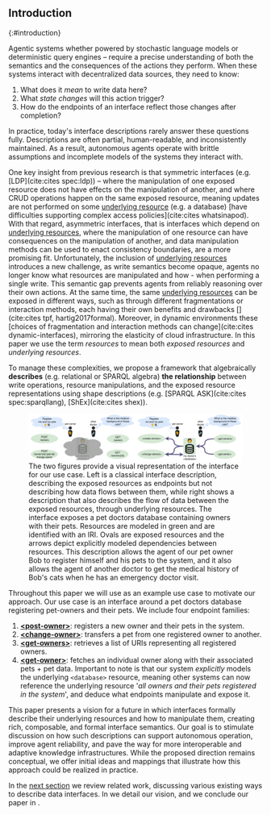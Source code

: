 ## Introduction
{:#introduction}

Agentic systems whether powered by stochastic language models or deterministic query engines –
require a precise understanding of both the semantics and the consequences of the actions they perform.
When these systems interact with decentralized data sources, they need to know:
<!-- -->
1. What does it _mean_ to write data here?
2. What _state changes_ will this action trigger?
3. How do the endpoints of an interface reflect those changes after completion?
<!-- -->
In practice, today's interface descriptions rarely answer these questions fully.
Descriptions are often partial, human-readable, and inconsistently maintained.
As a result,
autonomous agents operate with brittle assumptions and incomplete models of the systems they interact with.

One key insight from previous research is that symmetric interfaces (e.g. [LDP](cite:cites spec:ldp)) –
where the manipulation of one exposed resource does not have effects on the manipulation of another,
and where CRUD operations happen on the same exposed resource, meaning updates are not performed on some <u>underlying resource</u> (e.g. a database)
[have difficulties supporting complex access policies](cite:cites whatsinapod).
With that regard, asymmetric interfaces, that is
interfaces which depend on <u>underlying resources</u>, where the manipulation of one resource can have consequences on the manipulation of another,
and data manipulation methods can be used to enact consistency boundaries,
are a more promising fit.
Unfortunately, the inclusion of <u>underlying resources</u> introduces a new challenge, as write semantics become opaque,
agents no longer know what resources are manipulated and how - when performing a single write.
This semantic gap prevents agents from reliably reasoning over their own actions.
At the same time, the same <u>underlying resources</u> can be exposed in different ways, such as through different fragmentations or interaction methods,
each having their own benefits and drawbacks [](cite:cites tpf, hartig2017formal).
Moreover, in dynamic environments these [choices of fragmentation and interaction methods can change](cite:cites dynamic-interfaces),
mirroring the elasticity of cloud infrastructure.
In this paper we use the term _resources_ to mean both _exposed resources_ and _underlying resources_. 

To manage these complexities,
we propose a framework that algebraically **describes** (e.g. relational or SPARQL algebra) **the relationship** between write operations,
resource manipulations, and the exposed resource representations using shape descriptions (e.g. [SPARQL ASK](cite:cites spec:sparqllang), [ShEx](cite:cites shex)).

<figure id="interface-viz">
<div style="display: flex">
<img src="images/interface-example-viz-interface-description.png" alt="Visual representation of the interface" style="object-fit: contain; width: 50%"/>
<img src="images/interface-example-viz-flow-description.png" alt="Visual representation of the interface"
    style="object-fit: contain; width: 50%;"/>
</div>
<figcaption markdown="block">
The two figures provide a visual representation of the interface for our use case.
Left is a classical interface description, describing the exposed resources as endpoints but not describing how data flows between them,
while right shows a description that also describes the flow of data between the exposed resources, through underlying resources.
The interface exposes a pet doctors database containing owners with their pets.
Resources are modeled in green and are identified with an IRI.
Ovals are exposed resources and the arrows depict explicitly modeled dependencies between resources.
This description allows the agent of our pet owner Bob to register himself and his pets to the system,
and it also allows the agent of another doctor to get the medical history of Bob's cats when he has an emergency doctor visit. 
</figcaption>
</figure>

<!-- ### Motivating use case -->

Throughout this paper we will use [](#interface-viz) as an example use case to motivate our approach.
Our use case is an interface around a pet doctors database registering pet-owners and their pets.
We include four endpoint families:
1. [**\<post-owner\>**](#1.post-owner): registers a new owner and their pets in the system.
2. [**\<change-owner\>**](#3.change-owner): transfers a pet from one registered owner to another.
3. [**\<get-owners\>**](#5.get-owners): retrieves a list of URIs representing all registered owners.
4. [**\<get-owner\>**](#6.get-owner): fetches an individual owner along with their associated pets + pet data.
Important to note is that our system _explicitly_ models the  underlying `<database>` resource, meaning other systems can now reference the underlying resource 
'_all owners and their pets registered in the system_', and deduce what endpoints manipulate and expose it.

This paper presents a vision for a future in which interfaces formally describe their underlying resources and how to manipulate them,
creating rich, composable, and formal interface semantics.
Our goal is to stimulate discussion on how such descriptions can support autonomous operation,
improve agent reliability, and pave the way for more interoperable and adaptive knowledge infrastructures.
While the proposed direction remains conceptual,
we offer initial ideas and mappings that illustrate how this approach could be realized in practice.
<!-- -->
In the [next section](#related-work) we review related work, discussing various existing ways to describe data interfaces.
In [](#vision) we detail our vision, and we conclude our paper in [](#conclusion).
